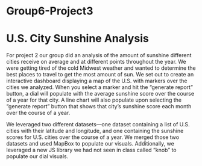 # Group6-Project3
# U.S. City Sunshine Analysis
For project 2 our group did an analysis of the amount of sunshine different cities receive on average and at different points throughout the year. We were getting tired of the cold Midwest weather and wanted to determine the best places to travel to get the most amount of sun. We set out to create an interactive dashboard displaying a map of the U.S. with markers over the cities we analyzed. When you select a marker and hit the “generate report” button, a dial will populate with the average sunshine score over the course of a year for that city. A line chart will also populate upon selecting the “generate report” button that shows that city’s sunshine score each month over the course of a year. 

We leveraged two different datasets—one dataset containing a list of U.S. cities with their latitude and longitude, and one containing the sunshine scores for U.S. cities over the course of a year. We merged those two datasets and used MapBox to populate our visuals. Additionally, we leveraged a new JS library we had not seen in class called “knob” to populate our dial visuals. 
